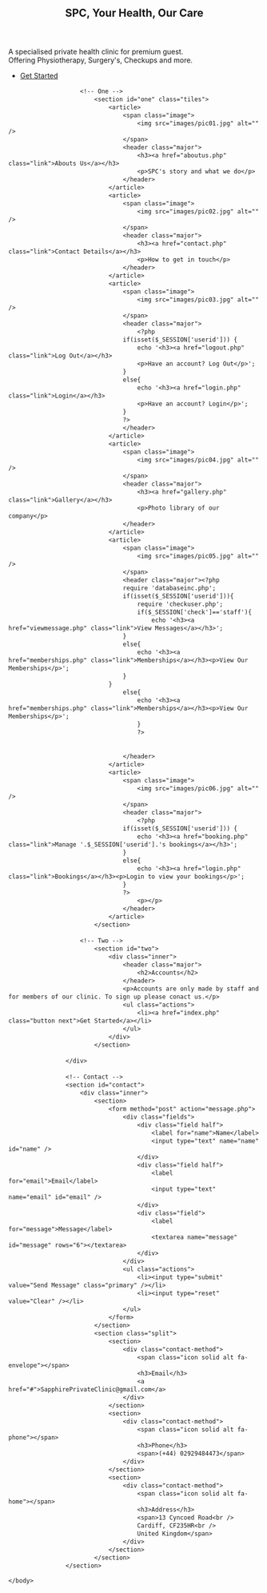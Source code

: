 <?php
require 'header.php';
?>
<!DOCTYPE HTML>
<html>
	<head>
		<title>Sapphire Priavte Health Clinic</title>
		<meta charset="utf-8" />
		<meta name="viewport" content="width=device-width, initial-scale=1, user-scalable=no" />
		<link rel="stylesheet" href="assets/css/main.css" />
		<noscript><link rel="stylesheet" href="assets/css/noscript.css" /></noscript>
	</head>
	<body class="is-preload">
		<!-- Banner -->
			<section id="banner" class="major">
				<div class="inner">
					<header class="major">
						<h1>SPC, Your Health, Our Care</h1>
					</header>
					<div class="content">
						<p>A specialised private health clinic for premium guest.<br />
						Offering Physiotherapy, Surgery's, Checkups and more.</p>
						<ul class="actions">
							<li><a href="#one" class="button next scrolly">Get Started</a></li>
						</ul>
					</div>
				</div>
			</section>
				<!-- Main -->
					<div id="main">

						<!-- One -->
							<section id="one" class="tiles">
								<article>
									<span class="image">
										<img src="images/pic01.jpg" alt="" />
									</span>
									<header class="major">
										<h3><a href="aboutus.php" class="link">Abouts Us</a></h3>
										<p>SPC's story and what we do</p>
									</header>
								</article>
								<article>
									<span class="image">
										<img src="images/pic02.jpg" alt="" />
									</span>
									<header class="major">
										<h3><a href="contact.php" class="link">Contact Details</a></h3>
										<p>How to get in touch</p>
									</header>
								</article>
								<article>
									<span class="image">
										<img src="images/pic03.jpg" alt="" />
									</span>
									<header class="major">
										<?php
									if(isset($_SESSION['userid'])) {
										echo '<h3><a href="logout.php" class="link">Log Out</a></h3>
										<p>Have an account? Log Out</p>';
									}
									else{
										echo '<h3><a href="login.php" class="link">Login</a></h3>
										<p>Have an account? Login</p>';
									}
									?>
									</header>
								</article>
								<article>
									<span class="image">
										<img src="images/pic04.jpg" alt="" />
									</span>
									<header class="major">
										<h3><a href="gallery.php" class="link">Gallery</a></h3>
										<p>Photo library of our company</p>
									</header>
								</article>
								<article>
									<span class="image">
										<img src="images/pic05.jpg" alt="" />
									</span>
									<header class="major"><?php
									require 'databaseinc.php';
									if(isset($_SESSION['userid'])){
										require 'checkuser.php';
										if($_SESSION['check']=='staff'){
											echo '<h3><a href="viewmessage.php" class="link">View Messages</a></h3>';
									}
									else{
										echo '<h3><a href="memberships.php" class="link">Memberships</a></h3><p>View Our Memberships</p>';
									}
								}
									else{
										echo '<h3><a href="memberships.php" class="link">Memberships</a></h3><p>View Our Memberships</p>';
										}
										?>


									</header>
								</article>
								<article>
									<span class="image">
										<img src="images/pic06.jpg" alt="" />
									</span>
									<header class="major">
										<?php
									if(isset($_SESSION['userid'])) {
										echo '<h3><a href="booking.php" class="link">Manage '.$_SESSION['userid'].'s bookings</a></h3>';
									}
									else{
										echo '<h3><a href="login.php" class="link">Bookings</a></h3><p>Login to view your bookings</p>';
									}
									?>
										<p></p>
									</header>
								</article>
							</section>

						<!-- Two -->
							<section id="two">
								<div class="inner">
									<header class="major">
										<h2>Accounts</h2>
									</header>
									<p>Accounts are only made by staff and for members of our clinic. To sign up please conact us.</p>
									<ul class="actions">
										<li><a href="index.php" class="button next">Get Started</a></li>
									</ul>
								</div>
							</section>

					</div>

					<!-- Contact -->
					<section id="contact">
						<div class="inner">
							<section>
								<form method="post" action="message.php">
									<div class="fields">
										<div class="field half">
											<label for="name">Name</label>
											<input type="text" name="name" id="name" />
										</div>
										<div class="field half">
											<label for="email">Email</label>
											<input type="text" name="email" id="email" />
										</div>
										<div class="field">
											<label for="message">Message</label>
											<textarea name="message" id="message" rows="6"></textarea>
										</div>
									</div>
									<ul class="actions">
										<li><input type="submit" value="Send Message" class="primary" /></li>
										<li><input type="reset" value="Clear" /></li>
									</ul>
								</form>
							</section>
							<section class="split">
								<section>
									<div class="contact-method">
										<span class="icon solid alt fa-envelope"></span>
										<h3>Email</h3>
										<a href="#">SapphirePrivateClinic@gmail.com</a>
									</div>
								</section>
								<section>
									<div class="contact-method">
										<span class="icon solid alt fa-phone"></span>
										<h3>Phone</h3>
										<span>(+44) 02929484473</span>
									</div>
								</section>
								<section>
									<div class="contact-method">
										<span class="icon solid alt fa-home"></span>
										<h3>Address</h3>
										<span>13 Cyncoed Road<br />
										Cardiff, CF235HR<br />
										United Kingdom</span>
									</div>
								</section>
							</section>
					</section>
<?php require 'footer.php'; ?>
	</body>
</html>
